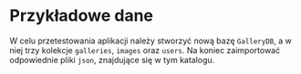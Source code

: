 
# Przykładowe dane

W celu przetestowania aplikacji należy stworzyć nową bazę `GalleryDB`, a w niej trzy kolekcje `galleries`, `images` oraz `users`. Na koniec zaimportować odpowiednie pliki `json`, znajdujące się w tym katalogu.

